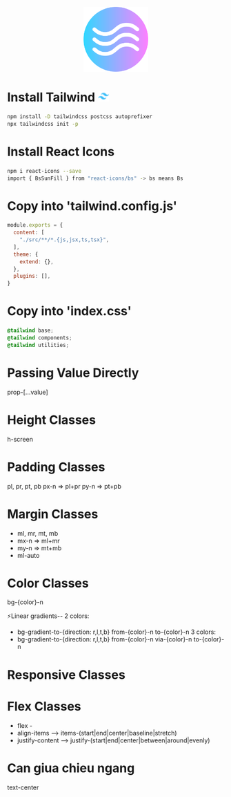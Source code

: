 
<p align="center">
 <a href="https://tailwindcss.com/docs/" target="blank">
    <img width="150" src="./public/wind.png" alt="logo" />
  </a>
</p>
 

# Install Tailwind <span><img src="./public/favicon-16x16.png" alt="Tailwind CSS 3" title="Tailwind CSS 3" height="25" /></span>
```bash
npm install -D tailwindcss postcss autoprefixer
npx tailwindcss init -p
```
# Install React Icons
```bash
npm i react-icons --save
import { BsSunFill } from "react-icons/bs" -> bs means Bs
```


# Copy into 'tailwind.config.js'
```javascript
module.exports = {
  content: [
    "./src/**/*.{js,jsx,ts,tsx}",
  ],
  theme: {
    extend: {},
  },
  plugins: [],
}
```


# Copy into 'index.css'
```css
@tailwind base;
@tailwind components;
@tailwind utilities;
```

# Passing Value Directly
prop-[...value]

# Height Classes
h-screen

# Padding Classes
pl, pr, pt, pb
px-n => pl+pr
py-n => pt+pb

# Margin Classes
- ml, mr, mt, mb
- mx-n => ml+mr
- my-n => mt+mb
- ml-auto

# Color Classes 
bg-{color}-n

⚡️Linear gradients--
2 colors: 
- bg-gradient-to-{direction: r,l,t,b} from-{color}-n to-{color}-n
3 colors: 
- bg-gradient-to-{direction: r,l,t,b} from-{color}-n via-{color}-n to-{color}-n

# Responsive Classes 

# Flex Classes
- flex -
- align-items --> items-(start|end|center|baseline|stretch)
- justify-content --> justify-(start|end|center|between|around|evenly)

# Can giua chieu ngang
text-center
